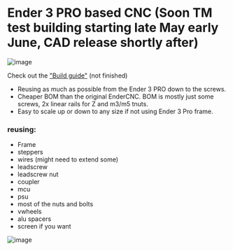 # Ender 3 PRO based CNC (Soon TM test building starting late May early June, CAD release shortly after) 
![image](https://github.com/user-attachments/assets/df2746be-0fd8-4aa2-b609-81031dc4cfa2)


Check out the ["Build guide"](https://github.com/Futtawuh/EnderCNCs/blob/main/Ender3CNC/Manual.md) (not finished) 

- Reusing as much as possible from the Ender 3 PRO down to the screws.
- Cheaper BOM than the original EnderCNC. BOM is mostly just some screws, 2x linear rails for Z and m3/m5 tnuts.
- Easy to scale up or down to any size if not using Ender 3 Pro frame. 

### reusing:
* Frame
* steppers
* wires (might need to extend some)
* leadscrew
* leadscrew nut
* coupler
* mcu
* psu
* most of the nuts and bolts
* vwheels
* alu spacers
* screen if you want

![image](https://github.com/user-attachments/assets/43854a83-0945-4e80-aa53-9ccf8a7e4b0b)




